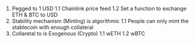 1. Pegged to 1 USD
   1.1 Chainlink price feed
   1.2 Set a function to exchange ETH & BTC to USD
1. Stability mechanism (Minting) is algorithmic
   1.1 People can only mint the stablecoin with enough collateral
1. Collaretal to is Exogenous (Crypto)
   1.1 wETH
   1.2 wBTC
